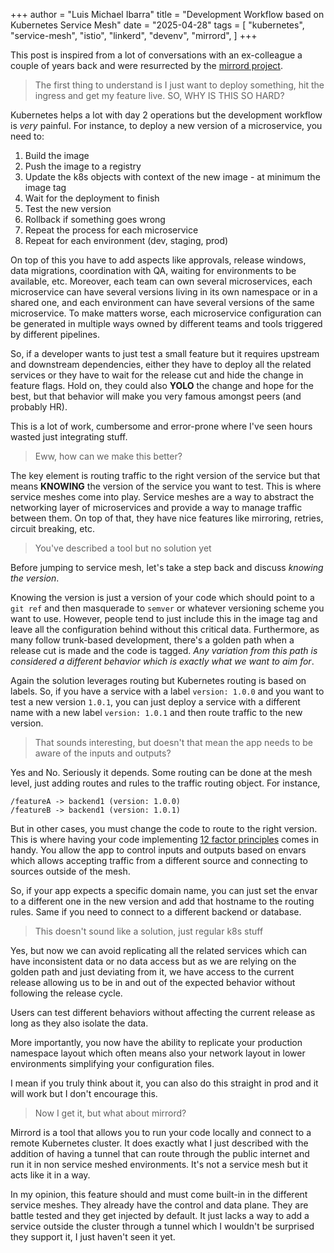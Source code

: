 +++
author = "Luis Michael Ibarra"
title = "Development Workflow based on Kubernetes Service Mesh"
date = "2025-04-28"
tags = [
    "kubernetes",
    "service-mesh",
    "istio",
    "linkerd",
    "devenv",
    "mirrord",
]
+++

This post is inspired from a lot of conversations with an ex-colleague a couple of 
years back and were resurrected by the [mirrord project](https://github.com/metalbear-co/mirrord).

> The first thing to understand is I just want to deploy something, hit the ingress 
and get my feature live. SO, WHY IS THIS SO HARD? 

Kubernetes helps a lot with day 2 operations but the development workflow is *very* painful.
For instance, to deploy a new version of a microservice, you need to:

1. Build the image
2. Push the image to a registry
3. Update the k8s objects with context of the new image - at minimum the image tag
4. Wait for the deployment to finish
5. Test the new version
6. Rollback if something goes wrong
7. Repeat the process for each microservice
8. Repeat for each environment (dev, staging, prod)

On top of this you have to add aspects like approvals, release windows, data migrations, 
coordination with QA, waiting for environments to be available, etc. Moreover, 
each team can own several microservices, each microservice can have several versions 
living in its own namespace or in a shared one, and each environment can have 
several versions of the same microservice. To make matters worse, each microservice 
configuration can be generated in multiple ways owned by different teams and tools 
triggered by different pipelines.

So, if a developer wants to just test a small feature but it requires upstream and 
downstream dependencies, either they have to deploy all the related services or 
they have to wait for the release cut and hide the change in feature flags. 
Hold on, they could also **YOLO** the change and hope for the best, but that behavior 
will make you very famous amongst peers (and probably HR).

This is a lot of work, cumbersome and error-prone where I've seen hours wasted 
just integrating stuff.

> Eww, how can we make this better?

The key element is routing traffic to the right version of the service but that 
means **KNOWING** the version of the service you want to test. This is where service meshes
come into play. Service meshes are a way to abstract the networking layer of
microservices and provide a way to manage traffic between them. On top of that, 
they have nice features like mirroring, retries, circuit breaking, etc. 

> You've described a tool but no solution yet

Before jumping to service mesh, let's take a step back and discuss *knowing the version*.

Knowing the version is just a version of your code which should point to a `git ref` and 
then masquerade to `semver` or whatever versioning scheme you want to use. However,
people tend to just include this in the image tag and leave all the configuration 
behind without this critical data.
Furthermore, as many follow trunk-based development, there's a golden path when 
a release cut is made and the code is tagged. *Any variation from this path is
considered a different behavior which is exactly what we want to aim for*.

Again the solution leverages routing but Kubernetes routing is based on labels. 
So, if you have a service with a label `version: 1.0.0` and you want to test a new 
version `1.0.1`, you can just deploy a service with a different name with a new label 
`version: 1.0.1` and then route traffic to the new version.

> That sounds interesting, but doesn't that mean the app needs to be aware of the
inputs and outputs?

Yes and No. Seriously it depends. Some routing can be done at the mesh level, just 
adding routes and rules to the traffic routing object. For instance, 

```
/featureA -> backend1 (version: 1.0.0)
/featureB -> backend1 (version: 1.0.1)
```

But in other cases, you must change the code to route to the right version. This is 
where having your code implementing [12 factor principles](https://12factor.net/) comes in handy. You allow 
the app to control inputs and outputs based on envars which allows accepting 
traffic from a different source and connecting to sources outside of the mesh.

So, if your app expects a specific domain name, you can just set the envar 
to a different one in the new version and add that hostname to the routing rules.
Same if you need to connect to a different backend or database.

> This doesn't sound like a solution, just regular k8s stuff

Yes, but now we can avoid replicating all the related services which can have 
inconsistent data or no data access but as we are relying on the golden path and 
just deviating from it, we have access to the current release allowing us to be
in and out of the expected behavior without following the release cycle. 

Users can test different behaviors without affecting the current release as long 
as they also isolate the data.

More importantly, you now have the ability to replicate your production namespace 
layout which often means also your network layout in lower environments 
simplifying your configuration files.

I mean if you truly think about it, you can also do this straight in prod and it 
will work but I don't encourage this.

> Now I get it, but what about mirrord?

Mirrord is a tool that allows you to run your code locally and connect to
a remote Kubernetes cluster. It does exactly what I just described with the addition of
having a tunnel that can route through the public internet and run it in non 
service meshed environments. It's not a service mesh but it acts like it in a way.

In my opinion, this feature should and must come built-in in the different service 
meshes. They already have the control and data plane. They are battle tested and 
they get injected by default. It just lacks a way to add a service outside the cluster 
through a tunnel which I wouldn't be surprised they support it, I just haven't seen it yet.
